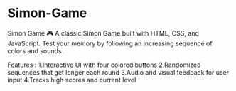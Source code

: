 # Simon-Game
Simon Game 🎮 A classic Simon Game built with HTML, CSS, and JavaScript. Test your memory by following an increasing sequence of colors and sounds. 

Features :
1.Interactive UI with four colored buttons 
2.Randomized sequences that get longer each round
3.Audio and visual feedback for user input 
4.Tracks high scores and current level
